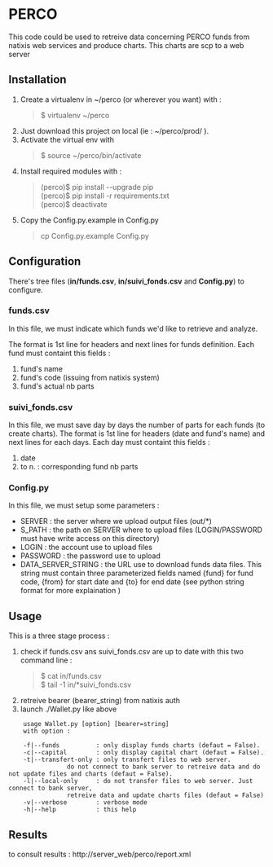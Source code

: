 # PERCO

This code could be used to retreive data concerning PERCO funds from natixis web services and produce charts. This charts are scp to a web server

## Installation

1. Create a virtualenv in ~/perco (or wherever you want) with :
    > $ virtualenv ~/perco
2. Just download this project on local (ie : ~/perco/prod/ ).
3. Activate the virtual env with 
    > $ source ~/perco/bin/activate
4. Install required modules with :
    > (perco)$ pip install --upgrade pip   
    > (perco)$ pip install -r requirements.txt   
    > (perco)$ deactivate   
5. Copy the Config.py.example in Config.py 
    > cp Config.py.example Config.py


## Configuration

There's tree files (**in/funds.csv**, **in/suivi_fonds.csv** and **Config.py**) to configure. 

### funds.csv

In this file, we must indicate which funds we'd like to retrieve and analyze.

The format is 1st line for headers and next lines for funds definition.
Each fund must containt this fields :
1. fund's name
2. fund's code (issuing from natixis system)
3. fund's actual nb parts

### suivi_fonds.csv

In this file, we must save day by days the number of parts for each funds (to create charts). The format is 1st line for headers (date and fund's name) and next lines for each days.
Each day must containt this fields :
1. date
2. to n. : corresponding fund nb parts

### Config.py

In this file, we must setup some parameters :
- SERVER : the server where we upload output files (out/*)
- S_PATH : the path on SERVER where to upload files (LOGIN/PASSWORD must have write access on this directory)
- LOGIN : the account use to upload files
- PASSWORD : the password use to upload
- DATA_SERVER_STRING : the URL use to download funds data files. This string must contain three parameterized fields named {fund} for fund code, {from} for start date and {to} for end date (see python string format for more explaination ) 


## Usage

This is a three stage process :
1. check if funds.csv ans suivi_fonds.csv are up to date with this two command line :
    > $ cat in/funds.csv    
    > $ tail -1 in/*suivi_fonds.csv
2. retreive bearer (bearer_string) from natixis auth
3. launch ./Wallet.py like above

```
    usage Wallet.py [option] [bearer=string]
    with option :

    -f|--funds          : only display funds charts (defaut = False).    
    -c|--capital        : only display capital chart (defaut = False).    
    -t|--transfert-only : only transfert files to web server.   
                do not connect to bank server to retreive data and do not update files and charts (defaut = False).    
    -l|--local-only     : do not transfer files to web server. Just connect to bank server,
                retreive data and update charts files (defaut = False)    
    -v|--verbose        : verbose mode    
    -h|--help           : this help
```

## Results

to consult results :  http://server_web/perco/report.xml